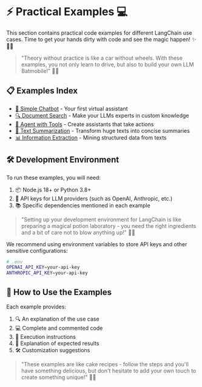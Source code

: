 # ⚡ Practical Examples 💻

This section contains practical code examples for different LangChain use cases. Time to get your hands dirty with code and see the magic happen! ✨🧙‍♂️

> "Theory without practice is like a car without wheels. With these examples, you not only learn to drive, but also to build your own LLM Batmobile!" 🦇🚗

## 📋 Examples Index

- [🤖 Simple Chatbot](./chatbot.md) - Your first virtual assistant
- [🔍 Document Search](./rag.md) - Make your LLMs experts in custom knowledge
- [🧰 Agent with Tools](./agent.md) - Create assistants that take actions
- [📝 Text Summarization](./summary.md) - Transform huge texts into concise summaries
- [📊 Information Extraction](./extraction.md) - Mining structured data from texts

## 🛠️ Development Environment

To run these examples, you will need:

1. 📦 Node.js 18+ or Python 3.8+
2. 🔑 API keys for LLM providers (such as OpenAI, Anthropic, etc.)
3. 📚 Specific dependencies mentioned in each example

> "Setting up your development environment for LangChain is like preparing a magical potion laboratory - you need the right ingredients and a bit of care not to blow anything up!" 🧪💥

We recommend using environment variables to store API keys and other sensitive configurations:

```bash
# .env
OPENAI_API_KEY=your-api-key
ANTHROPIC_API_KEY=your-api-key
```

## 📘 How to Use the Examples

Each example provides:

1. 🔍 An explanation of the use case
2. 💻 Complete and commented code
3. 🚀 Execution instructions
4. 🎯 Explanation of expected results
5. 🛠️ Customization suggestions

> "These examples are like cake recipes - follow the steps and you'll have something delicious, but don't hesitate to add your own touch to create something unique!" 🍰✨
